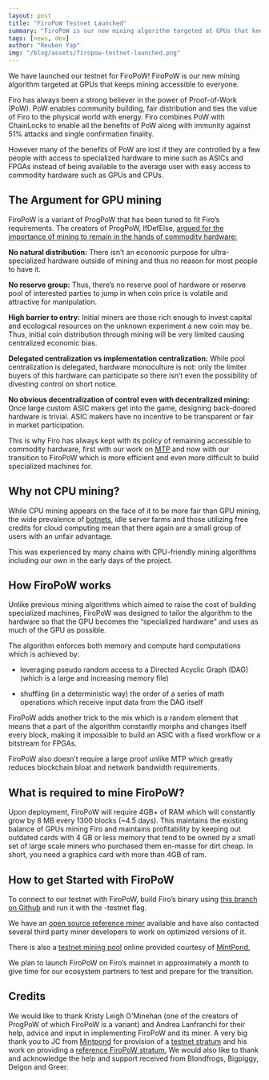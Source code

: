 ```yaml
---
layout: post
title: "FiroPoW Testnet Launched"
summary: "FiroPoW is our new mining algorithm targeted at GPUs that keeps mining accessible to everyone"
tags: [news, dev]
author: "Reuben Yap"
img: "/blog/assets/firopow-testnet-launched.png"
---
```

We have launched our testnet for FiroPoW! FiroPoW is our new mining algorithm targeted at GPUs that keeps mining accessible to everyone.

Firo has always been a strong believer in the power of Proof-of-Work (PoW). PoW enables community building, fair distribution and ties the value of Firo to the physical world with energy. Firo combines PoW with ChainLocks to enable all the benefits of PoW along with immunity against 51% attacks and single confirmation finality.

However many of the benefits of PoW are lost if they are controlled by a few people with access to specialized hardware to mine such as ASICs and FPGAs instead of being available to the average user with easy access to commodity hardware such as GPUs and CPUs.

## The Argument for GPU mining

FiroPoW is a variant of ProgPoW that has been tuned to fit Firo’s requirements. The creators of ProgPoW, IfDefElse, [argued for the importance of mining to remain in the hands of commodity hardware:](https://eips.ethereum.org/EIPS/eip-1057#rationale-for-pow-on-commodity-hardware)

**No natural distribution:** There isn’t an economic purpose for ultra-specialized hardware outside of mining and thus no reason for most people to have it.

**No reserve group:** Thus, there’s no reserve pool of hardware or reserve pool of interested parties to jump in when coin price is volatile and attractive for manipulation.

**High barrier to entry:** Initial miners are those rich enough to invest capital and ecological resources on the unknown experiment a new coin may be. Thus, initial coin distribution through mining will be very limited causing centralized economic bias.

**Delegated centralization vs implementation centralization:** While pool centralization is delegated, hardware monoculture is not: only the limiter buyers of this hardware can participate so there isn’t even the possibility of divesting control on short notice.

**No obvious decentralization of control even with decentralized mining:** Once large custom ASIC makers get into the game, designing back-doored hardware is trivial. ASIC makers have no incentive to be transparent or fair in market participation.

This is why Firo has always kept with its policy of remaining accessible to commodity hardware, first with our work on [MTP](https://arxiv.org/pdf/1606.03588.pdf) and now with our transition to FiroPoW which is more efficient and even more difficult to build specialized machines for.

## Why not CPU mining?

While CPU mining appears on the face of it to be more fair than GPU mining, the wide prevalence of [botnets](https://securityintelligence.com/network-attacks-containing-cryptocurrency-cpu-mining-tools-grow-sixfold/), idle server farms and those utilizing free credits for cloud computing mean that there again are a small group of users with an unfair advantage.

This was experienced by many chains with CPU-friendly mining algorithms including our own in the early days of the project.

## How FiroPoW works

Unlike previous mining algorithms which aimed to raise the cost of building specialized machines, FiroPoW was designed to tailor the algorithm to the hardware so that the GPU becomes the “specialized hardware” and uses as much of the GPU as possible.

The algorithm enforces both memory and compute hard computations which is achieved by:

* leveraging pseudo random access to a Directed Acyclic Graph (DAG) (which is a large and increasing memory file)

* shuffling (in a deterministic way) the order of a series of math operations which receive input data from the DAG itself

FiroPoW adds another trick to the mix which is a random element that means that a part of the algorithm constantly morphs and changes itself every block, making it impossible to build an ASIC with a fixed workflow or a bitstream for FPGAs.

FiroPoW also doesn’t require a large proof unlike MTP which greatly reduces blockchain bloat and network bandwidth requirements.

## What is required to mine FiroPoW?

Upon deployment, FiroPoW will require 4GB+ of RAM which will constantly grow by 8 MB every 1300 blocks (~4.5 days). This maintains the existing balance of GPUs mining Firo and maintains profitability by keeping out outdated cards with 4 GB or less memory that tend to be owned by a small set of large scale miners who purchased them en-masse for dirt cheap.
In short, you need a graphics card with more than 4GB of ram.

## How to get Started with FiroPoW

To connect to our testnet with FiroPoW, build Firo’s binary using [this branch on Github](https://github.com/firoorg/firo/tree/progpow) and run it with the -testnet flag.

We have an [open source reference miner](https://github.com/firoorg/firominer) available and have also contacted several third party miner developers to work on optimized versions of it.

There is also a [testnet mining pool](https://testnet.mintpond.com/#!/firo) online provided courtesy of [MintPond.](https://mintpond.com/)

We plan to launch FiroPoW on Firo’s mainnet in approximately a month to give time for our ecosystem partners to test and prepare for the transition.

## Credits

We would like to thank Kristy Leigh O’Minehan (one of the creators of ProgPoW of which FiroPoW is a variant) and Andrea Lanfranchi for their help, advice and input in implementing FiroPoW and its miner. A very big thank you to JC from [Mintpond](https://mintpond.com/) for provision of a [testnet stratum](https://testnet.mintpond.com/#!/firo) and his work on providing a [reference FiroPoW stratum.](https://github.com/MintPond/ref-stratum-firo) We would also like to thank and acknowledge the help and support received from Blondfrogs, Bigpiggy, Delgon and Greer.
